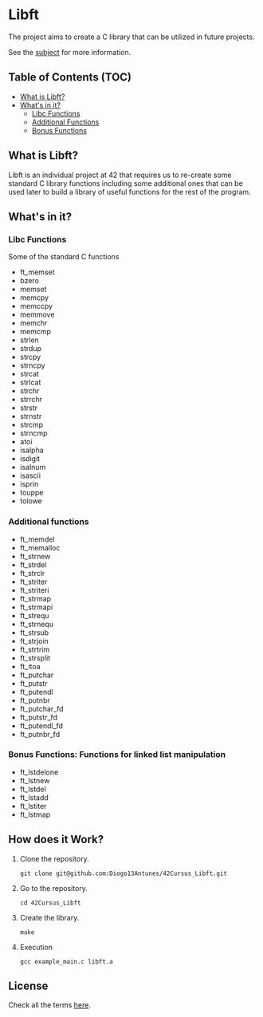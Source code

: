 # Libft

The project aims to create a C library that can be utilized in future projects.

See the [subject](./subject.pdf) for more information.

## Table of Contents (TOC)

- [What is Libft?](#what-is-libft)
- [What's in it?](#whats-in-it)
  - [Libc Functions](#libc-functions)
  - [Additional Functions](#additional-functions)
  - [Bonus Functions](#bonus-functions-functions-for-linked-list-manipulation)

## What is Libft?

Libft is an individual project at 42 that requires us to re-create some standard C library functions including some additional ones that can be used later to build a library of useful functions for the rest of the program.

## What's in it?

### Libc Functions

Some of the standard C functions

- ft_memset
- bzero
- memset
- memcpy
- memccpy
- memmove
- memchr
- memcmp
- strlen
- strdup
- strcpy
- strncpy
- strcat
- strlcat
- strchr
- strrchr
- strstr
- strnstr
- strcmp
- strncmp
- atoi
- isalpha
- isdigit
- isalnum
- isascii
- isprin
- touppe
- tolowe

### Additional functions

- ft_memdel
- ft_memalloc
- ft_strnew
- ft_strdel
- ft_strclr
- ft_striter
- ft_striteri
- ft_strmap
- ft_strmapi
- ft_strequ
- ft_strnequ
- ft_strsub
- ft_strjoin
- ft_strtrim
- ft_strsplit
- ft_itoa
- ft_putchar
- ft_putstr
- ft_putendl
- ft_putnbr
- ft_putchar_fd
- ft_putstr_fd
- ft_putendl_fd
- ft_putnbr_fd

### Bonus Functions: Functions for linked list manipulation

- ft_lstdelone
- ft_lstnew
- ft_lstdel
- ft_lstadd
- ft_lstiter
- ft_lstmap

## How does it Work?

1. Clone the repository.

   ``git clone git@github.com:Diogo13Antunes/42Cursus_Libft.git``

2. Go to the repository.

   ``cd 42Cursus_Libft``

3. Create the library.

   ``make``

4. Execution

   ``gcc example_main.c libft.a``

## License

Check all the terms [here](/LICENSE).
